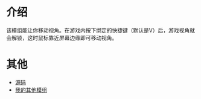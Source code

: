 # 介绍

该模组能让你移动视角。在游戏内按下绑定的快捷键（默认是V）后，游戏视角就会解锁，这时鼠标靠近屏幕边缘即可移动视角。

# 其他

- [源码](https://github.com/weizinai/StardewValleyMods)
- [我的其他模组](https://next.nexusmods.com/profile/weizinai/mods?gameId=1303)